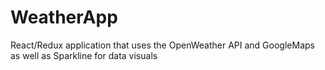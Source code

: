 # WeatherApp
React/Redux application that uses the OpenWeather API and GoogleMaps as well as Sparkline for data visuals
